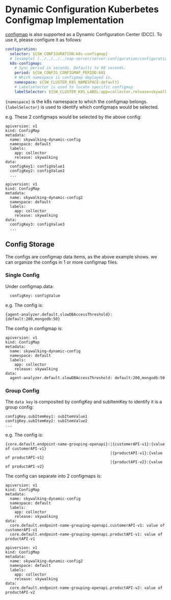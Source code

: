 # Dynamic Configuration Kuberbetes Configmap Implementation

[configmap](https://kubernetes.io/docs/concepts/configuration/configmap/) is also supported as a Dynamic Configuration Center (DCC). To use it, please configure it as follows:

```yaml
configuration:
  selector: ${SW_CONFIGURATION:k8s-configmap}
  # [example] (../../../../oap-server/server-configuration/configuration-k8s-configmap/src/test/resources/skywalking-dynamic-configmap.example.yaml)
  k8s-configmap:
    # Sync period in seconds. Defaults to 60 seconds.
    period: ${SW_CONFIG_CONFIGMAP_PERIOD:60}
    # Which namespace is configmap deployed in.
    namespace: ${SW_CLUSTER_K8S_NAMESPACE:default}
    # Labelselector is used to locate specific configmap
    labelSelector: ${SW_CLUSTER_K8S_LABEL:app=collector,release=skywalking}
```
`{namespace}` is the k8s namespace to which the configmap belongs.
`{labelSelector}` is used to identify which configmaps would be selected.

e.g. These 2 configmaps would be selected by the above config:
```
apiversion: v1
kind: ConfigMap
metadata:
  name: skywalking-dynamic-config
  namespace: default
  labels:
    app: collector
    release: skywalking
data:
  configKey1: configValue1
  configKey2: configValue2
  ...
```
```
apiversion: v1
kind: ConfigMap
metadata:
  name: skywalking-dynamic-config2
  namespace: default
  labels:
    app: collector
    release: skywalking
data:
  configKey3: configValue3
  ...
```

## Config Storage
The configs are configmap data items, as the above example shows. we can organize the configs in 1 or more configmap files.
### Single Config
Under configmap.data:
```
  configKey: configValue
```
e.g. The config is:
```
{agent-analyzer.default.slowDBAccessThreshold}:{default:200,mongodb:50}
```
The config in configmap is:
```
apiversion: v1
kind: ConfigMap
metadata:
  name: skywalking-dynamic-config
  namespace: default
  labels:
    app: collector
    release: skywalking
data:
  agent-analyzer.default.slowDBAccessThreshold: default:200,mongodb:50
```
### Group Config
The `data key` is composited by configKey and subItemKey to identify it is a group config:
```
configKey.subItemKey1: subItemValue1
configKey.subItemKey2: subItemValue2
...
```
e.g. The config is:
```
{core.default.endpoint-name-grouping-openapi}:|{customerAPI-v1}:{value of customerAPI-v1}
                                              |{productAPI-v1}:{value of productAPI-v1}
                                              |{productAPI-v2}:{value of productAPI-v2}
```
The config can separate into 2 configmaps is:
```
apiversion: v1
kind: ConfigMap
metadata:
  name: skywalking-dynamic-config
  namespace: default
  labels:
    app: collector
    release: skywalking
data:
  core.default.endpoint-name-grouping-openapi.customerAPI-v1: value of customerAPI-v1
  core.default.endpoint-name-grouping-openapi.productAPI-v1: value of productAPI-v1
```
```
apiversion: v1
kind: ConfigMap
metadata:
  name: skywalking-dynamic-config2
  namespace: default
  labels:
    app: collector
    release: skywalking
data:
  core.default.endpoint-name-grouping-openapi.productAPI-v2: value of productAPI-v2
```
